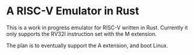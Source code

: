 # A RISC-V Emulator in Rust

This is a work in progress emulator for RISC-V written in Rust.
Currently it only supports the RV32I instruction set with the M extension.

The plan is to eventually support the A extension, and boot Linux.